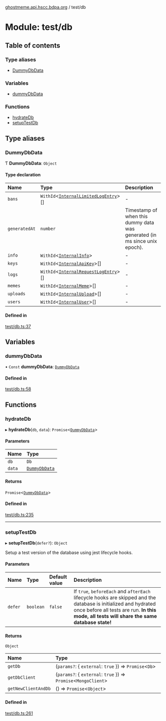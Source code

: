 [ghostmeme.api.hscc.bdpa.org](../README.md) / test/db

# Module: test/db

## Table of contents

### Type aliases

- [DummyDbData](test_db.md#dummydbdata)

### Variables

- [dummyDbData](test_db.md#dummydbdata)

### Functions

- [hydrateDb](test_db.md#hydratedb)
- [setupTestDb](test_db.md#setuptestdb)

## Type aliases

### DummyDbData

Ƭ **DummyDbData**: `Object`

#### Type declaration

| Name | Type | Description |
| :------ | :------ | :------ |
| `bans` | `WithId`<[`InternalLimitedLogEntry`](types_global.md#internallimitedlogentry)\>[] | - |
| `generatedAt` | `number` | Timestamp of when this dummy data was generated (in ms since unix epoch). |
| `info` | `WithId`<[`InternalInfo`](types_global.md#internalinfo)\> | - |
| `keys` | `WithId`<[`InternalApiKey`](types_global.md#internalapikey)\>[] | - |
| `logs` | `WithId`<[`InternalRequestLogEntry`](types_global.md#internalrequestlogentry)\>[] | - |
| `memes` | `WithId`<[`InternalMeme`](types_global.md#internalmeme)\>[] | - |
| `uploads` | `WithId`<[`InternalUpload`](types_global.md#internalupload)\>[] | - |
| `users` | `WithId`<[`InternalUser`](types_global.md#internaluser)\>[] | - |

#### Defined in

[test/db.ts:37](https://github.com/nhscc/ghostmeme.api.hscc.bdpa.org/blob/b50e614/test/db.ts#L37)

## Variables

### dummyDbData

• `Const` **dummyDbData**: [`DummyDbData`](test_db.md#dummydbdata)

#### Defined in

[test/db.ts:58](https://github.com/nhscc/ghostmeme.api.hscc.bdpa.org/blob/b50e614/test/db.ts#L58)

## Functions

### hydrateDb

▸ **hydrateDb**(`db`, `data`): `Promise`<[`DummyDbData`](test_db.md#dummydbdata)\>

#### Parameters

| Name | Type |
| :------ | :------ |
| `db` | `Db` |
| `data` | [`DummyDbData`](test_db.md#dummydbdata) |

#### Returns

`Promise`<[`DummyDbData`](test_db.md#dummydbdata)\>

#### Defined in

[test/db.ts:235](https://github.com/nhscc/ghostmeme.api.hscc.bdpa.org/blob/b50e614/test/db.ts#L235)

___

### setupTestDb

▸ **setupTestDb**(`defer?`): `Object`

Setup a test version of the database using jest lifecycle hooks.

#### Parameters

| Name | Type | Default value | Description |
| :------ | :------ | :------ | :------ |
| `defer` | `boolean` | `false` | If `true`, `beforeEach` and `afterEach` lifecycle hooks are skipped and the database is initialized and hydrated once before all tests are run. **In this mode, all tests will share the same database state!** |

#### Returns

`Object`

| Name | Type |
| :------ | :------ |
| `getDb` | (`params?`: { `external`: ``true``  }) => `Promise`<`Db`\> |
| `getDbClient` | (`params?`: { `external`: ``true``  }) => `Promise`<`MongoClient`\> |
| `getNewClientAndDb` | () => `Promise`<`Object`\> |

#### Defined in

[test/db.ts:261](https://github.com/nhscc/ghostmeme.api.hscc.bdpa.org/blob/b50e614/test/db.ts#L261)
